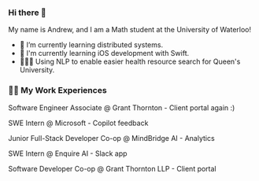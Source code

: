### Hi there 👋

<!--
**AndrewTaoWen/AndrewTaoWen** is a ✨ _special_ ✨ repository because its `README.md` (this file) appears on your GitHub profile.

Here are some ideas to get you started:

andrewtaowen@gmail.com.
- 🤔 I’m looking for help with ...
- 💬 Ask me about ...
- 📫 How to reach me: ...
- 😄 Pronouns: ...
- ⚡ Fun fact: ...
-->

My name is Andrew, and I am a Math student at the University of Waterloo!

- 🌱 I’m currently learning distributed systems.
- 📱 I'm currently learning iOS development with Swift.
- 🧑🏻‍⚕️ Using NLP to enable easier health resource search for Queen's University.

   
### 👨‍💻 My Work Experiences
Software Engineer Associate @ Grant Thornton - Client portal again :)

SWE Intern @ Microsoft - Copilot feedback 

Junior Full-Stack Developer Co-op @ MindBridge AI - Analytics

SWE Intern @ Enquire AI - Slack app
  
Software Developer Co-op @ Grant Thornton LLP - Client portal



